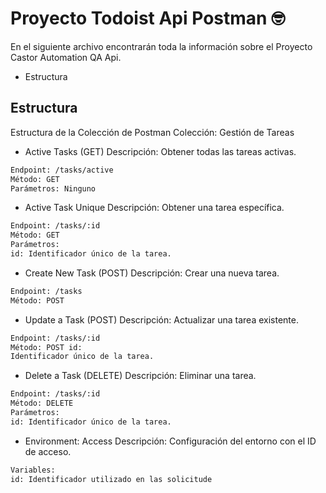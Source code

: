 # Proyecto Todoist Api Postman :nerd_face:

En el siguiente archivo encontrarán toda la información sobre el Proyecto Castor Automation QA Api.

- Estructura
 
## Estructura
Estructura de la Colección de Postman
Colección: Gestión de Tareas
- Active Tasks (GET)
Descripción: Obtener todas las tareas activas.
```bash
Endpoint: /tasks/active
Método: GET
Parámetros: Ninguno
```
 - Active Task Unique
Descripción: Obtener una tarea específica.
```bash
Endpoint: /tasks/:id
Método: GET
Parámetros:
id: Identificador único de la tarea.
```
 - Create New Task (POST)
Descripción: Crear una nueva tarea.
```bash
Endpoint: /tasks
Método: POST
```
 - Update a Task (POST)
Descripción: Actualizar una tarea existente.

```bash
Endpoint: /tasks/:id
Método: POST id: 
Identificador único de la tarea.
```

- Delete a Task (DELETE)
Descripción: Eliminar una tarea.
```bash
Endpoint: /tasks/:id
Método: DELETE
Parámetros:
id: Identificador único de la tarea.
```
- Environment: Access
 Descripción: Configuración del entorno con el ID de acceso.   
```bash
Variables:
id: Identificador utilizado en las solicitude
```
 
